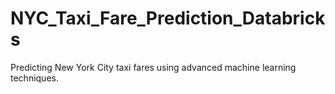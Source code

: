 # NYC_Taxi_Fare_Prediction_Databricks
 Predicting New York City taxi fares using advanced machine learning techniques.
